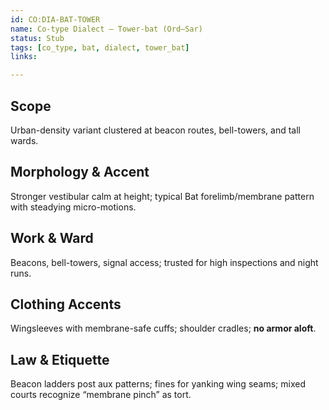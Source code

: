 ```yaml
---
id: CO:DIA-BAT-TOWER
name: Co-type Dialect — Tower-bat (Ord–Sar)
status: Stub
tags: [co_type, bat, dialect, tower_bat]
links:

---
```


## Scope
Urban-density variant clustered at beacon routes, bell-towers, and tall wards.

## Morphology & Accent
Stronger vestibular calm at height; typical Bat forelimb/membrane pattern with steadying micro-motions.

## Work & Ward
Beacons, bell-towers, signal access; trusted for high inspections and night runs.

## Clothing Accents
Wingsleeves with membrane-safe cuffs; shoulder cradles; **no armor aloft**.

## Law & Etiquette
Beacon ladders post aux patterns; fines for yanking wing seams; mixed courts recognize “membrane pinch” as tort.
